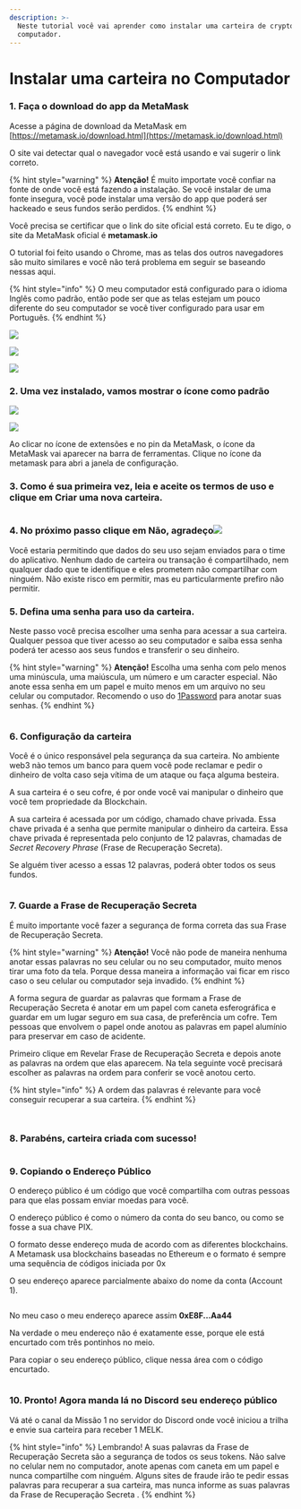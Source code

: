 ```yaml
---
description: >-
  Neste tutorial você vai aprender como instalar uma carteira de crypto no seu
  computador.
---
```


# Instalar uma carteira no Computador

### 1. Faça o download do app da MetaMask

Acesse a página de download da MetaMask em [https://metamask.io/download.html](https://metamask.io/download.html)

O site vai detectar qual o navegador você está usando e vai sugerir o link correto.

{% hint style="warning" %}
**Atenção!** É muito importate você confiar na fonte de onde você está fazendo a instalação. Se você instalar de uma fonte insegura, você pode instalar uma versão do app que poderá ser hackeado e seus fundos serão perdidos.
{% endhint %}

Você precisa se certificar que o link do site oficial está correto. Eu te digo, o site da MetaMask oficial é **metamask.io**

O tutorial foi feito usando o Chrome, mas as telas dos outros navegadores são muito similares e você não terá problema em seguir se baseando nessas aqui.

{% hint style="info" %}
O meu computador está configurado para o idioma Inglês como padrão, então pode ser que as telas estejam um pouco diferente do seu computador se você tiver configurado para usar em Português.
{% endhint %}

![](../../.gitbook/assets/Screen\_Shot\_2022-01-16\_at\_18\_36\_19.png)

![](../../.gitbook/assets/MetaMask\_-\_Chrome\_Web\_Store-3.png)

![](../../.gitbook/assets/MetaMask\_-\_Chrome\_Web\_Store-2.png)

### 2. Uma vez instalado, vamos mostrar o ícone como padrão

![](../../.gitbook/assets/MetaMask\_-\_Chrome\_Web\_Store-4.png)

![](../../.gitbook/assets/Extensions\_and\_MetaMask\_-\_Chrome\_Web\_Store.png)

Ao clicar no ícone de extensões e no pin da MetaMask, o ícone da MetaMask vai aparecer na barra de ferramentas. Clique no ícone da metamask para abri a janela de configuração.

### 3. Como é sua primeira vez, leia e aceite os termos de uso e clique em Criar uma nova carteira.

<figure><img src="../../.gitbook/assets/Instalacao Metamask (1300 × 1470 px).png" alt=""><figcaption></figcaption></figure>

### 4. No próximo passo clique em Não, agradeço![](../../.gitbook/assets/MetaMask-3.png)

Você estaria permitindo que dados do seu uso sejam enviados para o time do aplicativo. Nenhum dado de carteira ou transação é compartilhado, nem qualquer dado que te identifique e eles prometem não compartilhar com ninguém. Não existe risco em permitir, mas eu particularmente prefiro não permitir.

### 5. Defina uma senha para uso da carteira.

Neste passo você precisa escolher uma senha para acessar a sua carteira. Qualquer pessoa que tiver acesso ao seu computador e saiba essa senha poderá ter acesso aos seus fundos e transferir o seu dinheiro.

{% hint style="warning" %}
**Atenção!** Escolha uma senha com pelo menos uma minúscula, uma maiúscula, um número e um caracter especial. Não anote essa senha em um papel e muito menos em um arquivo no seu celular ou computador. Recomendo o uso do [1Password](https://1password.com/pt/) para anotar suas senhas.
{% endhint %}

<figure><img src="../../.gitbook/assets/senha.png" alt=""><figcaption></figcaption></figure>

### **6. Configuração da carteira**

Você é o único responsável pela segurança da sua carteira. No ambiente web3 nào temos um banco para quem você pode reclamar e pedir o dinheiro de volta caso seja vítima de um ataque ou faça alguma besteira.

A sua carteira é o seu cofre, é por onde você vai manipular o dinheiro que você tem propriedade da Blockchain.

A sua carteira é acessada por um código, chamado chave privada. Essa chave privada é a senha que permite manipular o dinheiro da carteira. Essa chave privada é representada pelo conjunto de 12 palavras, chamadas de _Secret Recovery Phrase_ (Frase de Recuperação Secreta).

Se alguém tiver acesso a essas 12 palavras, poderá obter todos os seus fundos.

<figure><img src="../../.gitbook/assets/4.png" alt=""><figcaption></figcaption></figure>

### **7. Guarde a** Frase de Recuperação Secreta&#x20;

É muito importante você fazer a segurança de forma correta das sua Frase de Recuperação Secreta.

{% hint style="warning" %}
**Atenção!** Você não pode de maneira nenhuma anotar essas palavras no seu celular ou no seu computador, muito menos tirar uma foto da tela. Porque dessa maneira a informação vai ficar em risco caso o seu celular ou computador seja invadido.
{% endhint %}

A forma segura de guardar as palavras que formam a Frase de Recuperação Secreta é anotar em um papel com caneta esferográfica e guardar em um lugar seguro em sua casa, de preferência um cofre. Tem pessoas que envolvem o papel onde anotou as palavras em papel alumínio para preservar em caso de acidente.

Primeiro clique em Revelar Frase de Recuperação Secreta e depois anote as palavras na ordem que elas aparecem. Na tela seguinte você precisará escolher as palavras na ordem para conferir se você anotou certo.

{% hint style="info" %}
A ordem das palavras é relevante para você conseguir recuperar a sua carteira.
{% endhint %}

<figure><img src="../../.gitbook/assets/5.png" alt=""><figcaption></figcaption></figure>

<figure><img src="../../.gitbook/assets/6.png" alt=""><figcaption></figcaption></figure>

### 8. Parabéns, carteira criada com sucesso!

<figure><img src="../../.gitbook/assets/7.png" alt=""><figcaption></figcaption></figure>

### 9. Copiando o Endereço Público

O endereço público é um código que você compartilha com outras pessoas para que elas possam enviar moedas para você.

O endereço público é como o número da conta do seu banco, ou como se fosse a sua chave PIX.

O formato desse endereço muda de acordo com as diferentes blockchains. A Metamask usa blockchains baseadas no Ethereum e o formato é sempre uma sequência de códigos iniciada por 0x

O seu endereço aparece parcialmente abaixo do nome da conta (Account 1).

<figure><img src="../../.gitbook/assets/8 (1).png" alt=""><figcaption></figcaption></figure>

No meu caso o meu endereço aparece assim **0xE8F...Aa44**

Na verdade o meu endereço não é exatamente esse, porque ele está encurtado com três pontinhos no meio.

Para copiar o seu endereço público, clique nessa área com o código encurtado.

<figure><img src="../../.gitbook/assets/9.png" alt=""><figcaption></figcaption></figure>

### 10. Pronto! Agora manda lá no Discord seu endereço público

Vá até o canal da Missão 1 no servidor do Discord onde você iniciou a trilha e envie sua carteira para receber 1 MELK.

{% hint style="info" %}
Lembrando! A suas palavras da Frase de Recuperação Secreta são a segurança de todos os seus tokens. Não salve no celular nem no computador, anote apenas com caneta em um papel e nunca compartilhe com ninguém. Alguns sites de fraude irão te pedir essas palavras para recuperar a sua carteira, mas nunca informe as suas palavras da Frase de Recuperação Secreta .
{% endhint %}
